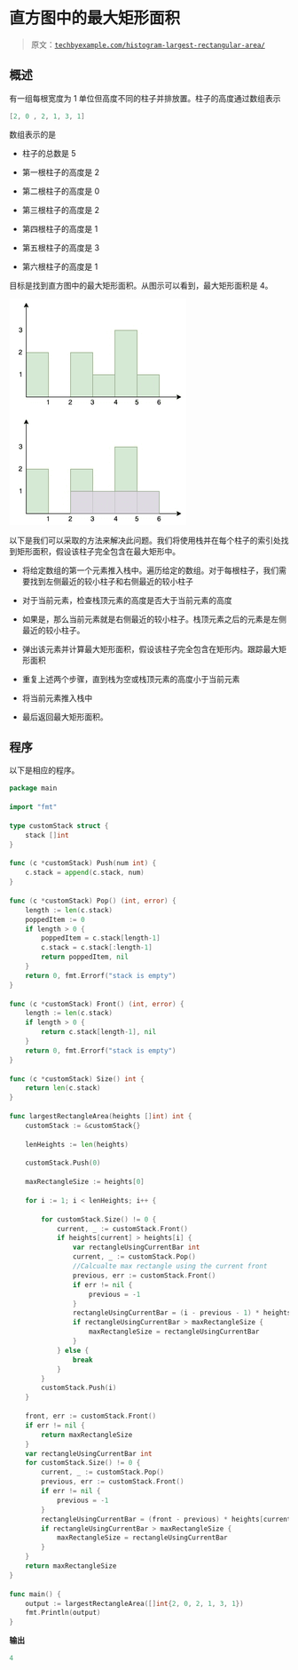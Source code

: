 # 直方图中的最大矩形面积

> 原文：[`techbyexample.com/histogram-largest-rectangular-area/`](https://techbyexample.com/histogram-largest-rectangular-area/)

## **概述**

有一组每根宽度为 1 单位但高度不同的柱子并排放置。柱子的高度通过数组表示

```go
[2, 0 , 2, 1, 3, 1]
```

数组表示的是

+   柱子的总数是 5

+   第一根柱子的高度是 2

+   第二根柱子的高度是 0

+   第三根柱子的高度是 2

+   第四根柱子的高度是 1

+   第五根柱子的高度是 3

+   第六根柱子的高度是 1

目标是找到直方图中的最大矩形面积。从图示可以看到，最大矩形面积是 4。

![](img/6ffbabd1edabc30829b12508d8543a60.png)

以下是我们可以采取的方法来解决此问题。我们将使用栈并在每个柱子的索引处找到矩形面积，假设该柱子完全包含在最大矩形中。

+   将给定数组的第一个元素推入栈中。遍历给定的数组。对于每根柱子，我们需要找到左侧最近的较小柱子和右侧最近的较小柱子

+   对于当前元素，检查栈顶元素的高度是否大于当前元素的高度

+   如果是，那么当前元素就是右侧最近的较小柱子。栈顶元素之后的元素是左侧最近的较小柱子。

+   弹出该元素并计算最大矩形面积，假设该柱子完全包含在矩形内。跟踪最大矩形面积

+   重复上述两个步骤，直到栈为空或栈顶元素的高度小于当前元素

+   将当前元素推入栈中

+   最后返回最大矩形面积。

## **程序**

以下是相应的程序。

```go
package main

import "fmt"

type customStack struct {
	stack []int
}

func (c *customStack) Push(num int) {
	c.stack = append(c.stack, num)
}

func (c *customStack) Pop() (int, error) {
	length := len(c.stack)
	poppedItem := 0
	if length > 0 {
		poppedItem = c.stack[length-1]
		c.stack = c.stack[:length-1]
		return poppedItem, nil
	}
	return 0, fmt.Errorf("stack is empty")
}

func (c *customStack) Front() (int, error) {
	length := len(c.stack)
	if length > 0 {
		return c.stack[length-1], nil
	}
	return 0, fmt.Errorf("stack is empty")
}

func (c *customStack) Size() int {
	return len(c.stack)
}

func largestRectangleArea(heights []int) int {
	customStack := &customStack{}

	lenHeights := len(heights)

	customStack.Push(0)

	maxRectangleSize := heights[0]

	for i := 1; i < lenHeights; i++ {

		for customStack.Size() != 0 {
			current, _ := customStack.Front()
			if heights[current] > heights[i] {
				var rectangleUsingCurrentBar int
				current, _ := customStack.Pop()
				//Calcualte max rectangle using the current front
				previous, err := customStack.Front()
				if err != nil {
					previous = -1
				}
				rectangleUsingCurrentBar = (i - previous - 1) * heights[current]
				if rectangleUsingCurrentBar > maxRectangleSize {
					maxRectangleSize = rectangleUsingCurrentBar
				}
			} else {
				break
			}
		}
		customStack.Push(i)
	}

	front, err := customStack.Front()
	if err != nil {
		return maxRectangleSize
	}
	var rectangleUsingCurrentBar int
	for customStack.Size() != 0 {
		current, _ := customStack.Pop()
		previous, err := customStack.Front()
		if err != nil {
			previous = -1
		}
		rectangleUsingCurrentBar = (front - previous) * heights[current]
		if rectangleUsingCurrentBar > maxRectangleSize {
			maxRectangleSize = rectangleUsingCurrentBar
		}
	}
	return maxRectangleSize
}

func main() {
	output := largestRectangleArea([]int{2, 0, 2, 1, 3, 1})
	fmt.Println(output)
} 
```

**输出**

```go
4
```
